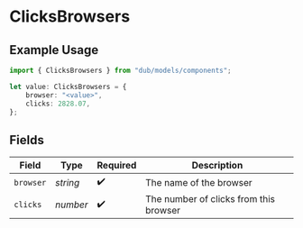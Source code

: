# ClicksBrowsers

## Example Usage

```typescript
import { ClicksBrowsers } from "dub/models/components";

let value: ClicksBrowsers = {
    browser: "<value>",
    clicks: 2828.07,
};
```

## Fields

| Field                                  | Type                                   | Required                               | Description                            |
| -------------------------------------- | -------------------------------------- | -------------------------------------- | -------------------------------------- |
| `browser`                              | *string*                               | :heavy_check_mark:                     | The name of the browser                |
| `clicks`                               | *number*                               | :heavy_check_mark:                     | The number of clicks from this browser |